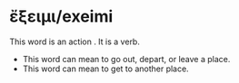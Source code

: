 # ἔξειμι/exeimi
This word is an action . It is a verb.

* This word can mean to go out, depart, or leave a place.
* This word can mean to get to another place.
